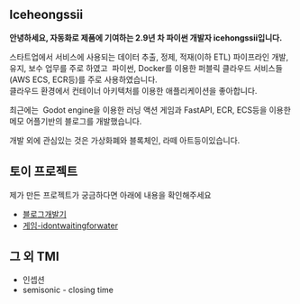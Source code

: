 
## Iceheongssii

**안녕하세요, 자동화로 제품에 기여하는 2.9년 차 파이썬 개발자 icehongssii입니다.**  

스타트업에서 서비스에 사용되는 데이터 추출, 정제, 적재(이하 ETL) 파이프라인 개발, 유지, 보수 업무를 주로 하였고  파이썬, Docker를 이용한 퍼블릭 클라우드 서비스들(AWS ECS, ECR등)를 주로 사용하였습니다.  
클라우드 환경에서 컨테이너 아키텍처를 이용한 애플리케이션을 좋아합니다.

최근에는  Godot engine을 이용한 러닝 액션 게임과 FastAPI, ECR, ECS등을 이용한 메모 어플기반의 블로그를 개발했습니다.

개발 외에 관심있는 것은 가상화폐와 블록체인, 라떼 아트등이있습니다.

## 토이 프로젝트

제가 만든 프로젝트가 궁금하다면 아래에 내용을 확인해주세요 

 - [블로그개발기](https://xxx.icehongssii.xyz/posts/프로젝트-obsidianBlog.md)
 - [게임-idontwaitingforwater](https://xxx.icehongssii.xyz/posts/프로젝트-idontwaitingforwater.md)



## 그 외 TMI

- 인셉션 
- semisonic - closing time